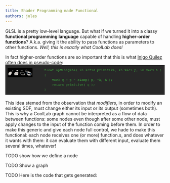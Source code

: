 ```yaml
---
title: Shader Programming made Functional
authors: jules
---
```


GLSL is a pretty low-level language. But what if we turned it into a classy **functional programming language** capable of handling **higher-order functions**? A.k.a. giving it the ability to pass functions as parameters to other functions. *Well, this is exactly what CoolLab does!*

<!--truncate-->

In fact higher-order functions are so important that this is what [Inigo Quilez often does in pseudo-code](https://iquilezles.org/articles/distfunctions/):
![](./img/spmf1.png)

This idea stemed from the observation that *modifiers*, in order to modify an existing SDF, must change either its input or its output (sometimes both). This is why a CoolLab graph cannot be interpreted as a flow of data between functions: some nodes even though after some other node, must apply changes to the input of the function coming before them. In order to make this generic and give each node full control, we hade to make this functional: each node receives one (or more) function.s, and does whatever it wants with them: it can evaluate them with different input, evaluate them several times, whatever!

TODO show how we define a node

TODO Show a graph

TODO Here is the code that gets generated: